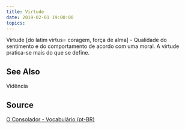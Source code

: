 ```yaml
---
title: Virtude
date: 2019-02-01 19:00:00
topics:
---
```


Virtude [do latim virtus= coragem, força de alma] - Qualidade do sentimento e do comportamento de acordo com uma moral. A virtude pratica-se mais do que se define.  

## See Also
Vidência

## Source
[O Consolador - Vocabulário (pt-BR)](http://www.oconsolador.com.br/linkfixo/vocabulario/principal.html)

